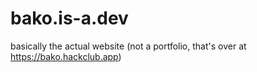 # bako.is-a.dev

basically the actual website (not a portfolio, that's over at https://bako.hackclub.app)